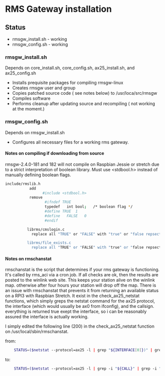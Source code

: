 # RMS Gateway installation

## Status
* rmsgw_install.sh - working
* rmsgw_config.sh - working

### rmsgw_install.sh
Depends on core_install.sh, core_config.sh, ax25_install.sh, and ax25_config.sh
* Installs prequisite packages for compiling rmsgw-linux
* Creates rmsgw user and group
* Copies patched source code ( see notes below) to /usr/loca/src/rmsgw
* Compiles software 
* Performs cleanup after updating source and recompiling ( not working at the moment.)

### rmsgw_config.sh
Depends on rmsgw_install.sh
* Configures all necessary files for a working rms gateway.

#### Notes on compiling if downloading from source
rmsgw-2.4.0-181 and 182 will not compile on Raspbian Jessie or stretch
due to a strict interpretation of boolean library. Must use <stdbool.h>
instead of manually defining boolean flags. 

````bash
include/rmslib.h  
           add
                 #include <stdbool.h>
           remove        
                  #ifndef TRUE
                  typedef	int	bool;	/* boolean flag */
                  #define TRUE	1
                  #define	FALSE	0
                  #endif

          librms/cmslogin.c
            replace all "TRUE" or "FALSE" with "true" or "false repsectively.

          librms/file_exists.c
            replace all "TRUE" or "FALSE" with "true" or "false repsectively.
````



#### Notes on rmschanstat
rmschanstat is the script that determines if your rms gateway is functioning. It's called by rms_aci via a cron job. 
If all checks are ok, then the results are posted to the winlink web site. 
This keeps your station alive on the winlink map. otherwise after four hours your station will drop off the map.
There is an issue with rmschanstat that prevents it from returning an available status on a RPI3 with Raspbian Stretch.
It exist in the check_ax25_netstat functions, which simply greps the netstat command for the ax25 protocol, the interface (which would usually be ax0 from ifconfig), and the callsign.
everything is returned true exept the interface, so i can be reasonably assured the interface is actually working.

I simply edited the following line (200) in the check_ax25_netstat function on /usr/local/sbin/rmschanstat.
 
from:
````bash
	STATUS=($netstat --protocol=ax25 -l | grep "${INTERFACE[0]})" | grep -i "${CALL}" | grep -i "LISTENING"))
````
to:
````bash
	STATUS=($netstat --protocol=ax25 -l | grep -i "${CALL}" | grep -i "LISTENING"))
````